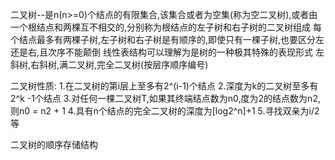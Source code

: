 二叉树--是n(n>=0)个结点的有限集合,该集合或者为空集(称为空二叉树),或者由一个根结点和两棵互不相交的,分别称为根结点的左子树和右子树的二叉树组成
每个结点最多有两棵子树,左子树和右子树是有顺序的,即使只有一棵子树,也要区分左还是右,且次序不能颠倒
线性表结构可以理解为是树的一种极其特殊的表现形式
左斜树,右斜树,满二叉树,完全二叉树(按层序顺序编号)

二叉树性质:
1.在二叉树的第i层上至多有2^(i-1)个结点
2.深度为k的二叉树至多有2^k -1个结点
3.对任何一棵二叉树T,如果其终端结点数为n0,度为2的结点数为n2,则n0 = n2 + 1
4.具有n个结点的完全二叉树的深度为[log2^n]+1
5.寻找双亲为i/2等

二叉树的顺序存储结构









































